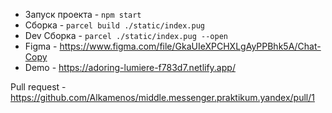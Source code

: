 * Запуск проекта - ```npm start```
* Сборка - ```parcel build ./static/index.pug```
* Dev Сборка - ```parcel ./static/index.pug --open```
* Figma - https://www.figma.com/file/GkaUIeXPCHXLgAyPPBhk5A/Chat-Copy
* Demo - https://adoring-lumiere-f783d7.netlify.app/

Pull request - https://github.com/Alkamenos/middle.messenger.praktikum.yandex/pull/1
